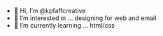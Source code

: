 - 👋 Hi, I’m @kpfaffcreative
- 👀 I’m interested in ... designing for web and email
- 🌱 I’m currently learning ... html/css

<!---
kpfaffcreative/kpfaffcreative is a ✨ special ✨ repository because its `README.md` (this file) appears on your GitHub profile.
You can click the Preview link to take a look at your changes.
--->
